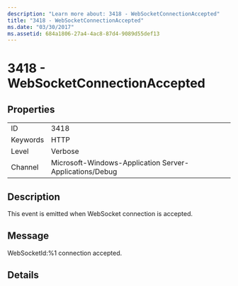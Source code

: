 ```yaml
---
description: "Learn more about: 3418 - WebSocketConnectionAccepted"
title: "3418 - WebSocketConnectionAccepted"
ms.date: "03/30/2017"
ms.assetid: 684a1806-27a4-4ac8-87d4-9089d55def13
---
```

# 3418 - WebSocketConnectionAccepted

## Properties  
  
|||  
|-|-|  
|ID|3418|  
|Keywords|HTTP|  
|Level|Verbose|  
|Channel|Microsoft-Windows-Application Server-Applications/Debug|  
  
## Description  

 This event is emitted when WebSocket connection is accepted.  
  
## Message  

 WebSocketId:%1 connection accepted.  
  
## Details
